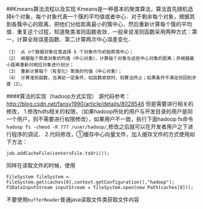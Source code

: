 ##Kmeans算法流程以及实现
Kmeans是一种基本的聚类算法，算法首先随机选择k个对象，每个对象代表一个簇的平均值或者中心．对于剩余每个对象，根据其到各簇中心的距离，把他们分给距离最小的簇中心，然后重新计算每个簇的平均值．重复这个过程，知道聚类准则函数收敛．一般来说准则函数采用两种方式：第一，计算全局误差函数．第二计算两次中心误差变化．
```
（1） 从 n个数据对象任意选择 k 个对象作为初始聚类中心；
（2） 根据每个聚类对象的均值（中心对象），计算每个对象与这些中心对象的距离；并根据最小距离重新对相应对象进行划分；
（3） 重新计算每个（有变化）聚类的均值（中心对象）；
（4） 计算准则函数，当满足一定条件，如函数收敛时，则算法终止；如果条件不满足则回到步骤（2）。
```
####算法的实现（hadoop方式实现）
源代码参考：http://blog.csdn.net/fansy1990/article/details/8028546
但是需要进行相关的修改，
1.修改hdfs相关的权限，（如果hadoop所处的用户与开发目录的用户是同一个用户，则不需要进行权限修改），如果用户不一致，执行下面hadoop fs命令
`hadoop fs -chmod -R 777 /user/hadoop/`,修改之后就可以在开发者用户之下进行程序的调试．
2.代码修改，①缓存中心向量文件，加入缓存文件的方式使用如下方法：
```
job.addCacheFile(centersFile.toUri());
```
同样在读取文件的时候，使用
```
FileSystem fileSystem = FileSystem.get(caches[0],context.getConfiguration(),"hadoop");
FSDataInputStream inputStream = fileSystem.open(new Path(caches[0]));
```
不要使用`bufferReader`普通java读取文件类获取文件内容
